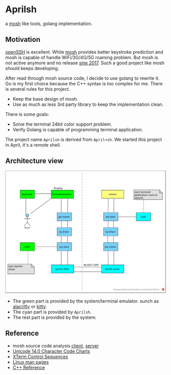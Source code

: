 # Aprilsh

a [mosh](https://mosh.org/) like tools, golang implementation.

## Motivation

[openSSH](https://www.openssh.com/) is excellent. While [mosh](https://mosh.org/) provides better keystroke prediction and mosh is capable of handle WiFi/3G/4G/5G roaming problem. But mosh is not active anymore and no release [sine 2017](https://github.com/mobile-shell/mosh/issues/1115). Such a good project like mosh should keeps developing.

After read through mosh source code, I decide to use golang to rewrite it. Go is my first choice because the C++ syntax is too complex for me. There is several rules for this project.

- Keep the base design of mosh.
- Use as much as less 3rd party library to keep the implementation clean.

There is some goals:

- Solve the terminal 24bit color support problem.
- Verify Golang is capable of programming terminal application.

The project name `Aprilsh` is derived from `April+sh`. We started this project in April, it's a remote shell.

## Architecture view

![aprilsh.svg](img/aprilsh.svg)

- The green part is provided by the system/terminal emulator. sunch as [alacritty](https://alacritty.org/) or [kitty](https://sw.kovidgoyal.net/kitty/).
- The cyan part is provided by `Aprilsh`.
- The rest part is provided by the system.

## Reference

- mosh source code analysis [client](https://github.com/ericwq/examples/blob/main/tty/client.md), [server](https://github.com/ericwq/examples/blob/main/tty/server.md)
- [Unicode 14.0 Character Code Charts](http://www.unicode.org/charts/)
- [XTerm Control Sequences](https://invisible-island.net/xterm/ctlseqs/ctlseqs.html)
- [Linux man pages](https://linux.die.net/man/)
- [C++ Reference](http://www.cplusplus.com/reference/)
